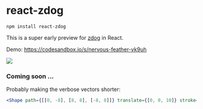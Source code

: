 # react-zdog

    npm install react-zdog

This is a super early preview for [zdog](https://zzz.dog/) in React.

Demo: https://codesandbox.io/s/nervous-feather-vk9uh

![](https://imgur.com/YqSqht7.gif)

### Coming soon ...

Probably making the verbose vectors shorter:

```jsx
<Shape path={[[0, -8], [8, 8], [-8, 8]]} translate={[0, 0, 10]} stroke={3} fill />
```
